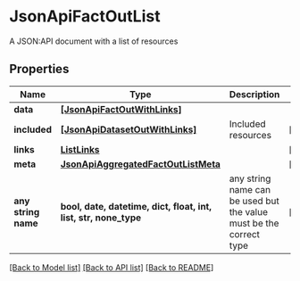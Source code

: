 # JsonApiFactOutList

A JSON:API document with a list of resources

## Properties
Name | Type | Description | Notes
------------ | ------------- | ------------- | -------------
**data** | [**[JsonApiFactOutWithLinks]**](JsonApiFactOutWithLinks.md) |  | 
**included** | [**[JsonApiDatasetOutWithLinks]**](JsonApiDatasetOutWithLinks.md) | Included resources | [optional] 
**links** | [**ListLinks**](ListLinks.md) |  | [optional] 
**meta** | [**JsonApiAggregatedFactOutListMeta**](JsonApiAggregatedFactOutListMeta.md) |  | [optional] 
**any string name** | **bool, date, datetime, dict, float, int, list, str, none_type** | any string name can be used but the value must be the correct type | [optional]

[[Back to Model list]](../README.md#documentation-for-models) [[Back to API list]](../README.md#documentation-for-api-endpoints) [[Back to README]](../README.md)



